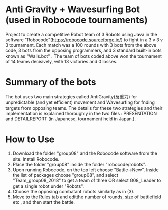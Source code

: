 # Anti Gravity + Wavesurfing Bot (used in Robocode tournaments)
Project to create a competitive Robot team of 3 Robots using Java in the software "Robocode"(https://robocode.sourceforge.io/) to fight in a 3 v 3 v 3 tournament. Each match was a 100 rounds with 3 bots from the above code, 3 bots from the opposing programmers, and 3 standard built-in bots known as "Walls.bot" . The team of bots coded above won the tournament of 14 teams decisively, with 13 victories and 0 losses.

# Summary of the bots
The bot uses two main strategies called AntiGravity(反重力) for unpredictable (and yet efficient) movement and Wavesurfing for fnding targets from opposing teams. The details for these two strategies and their implementation is explained thoroughly in the two files : PRESENTATION and DETAILREPORT (in Japanese, tournament held in Japan.).

# How to Use
1. Download the folder "group08" and the Robocode software from the site. Install Robocode.
2. Place the folder "group08" inside the folder "robocode/robots".  
3. Upon running Robocode, on the top left choose "Battle->New". Inside the list of packages choose "group08", and select "Team_group08_2018" to get a team of three OR select G08_Leader to get a single robot under "Robots".
4. Choose the opposing combatant robots similarly as in (3). 
5. Move to the Rules tab and editthe number of rounds, size of battlefield etc , and then start the battle.
